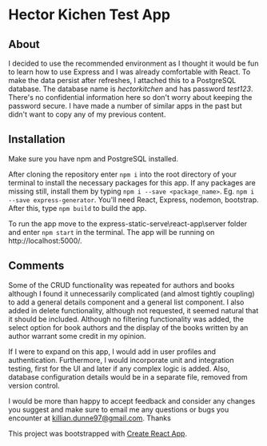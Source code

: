 # Hector Kichen Test App

## About

I decided to use the recommended environment as I thought it would be fun to learn how to use Express and I was already comfortable with React. To make the data persist after refreshes, I attached this to a PostgreSQL database. The database name is *hectorkitchen* and has password *test123*. There's no confidential information here so don't worry about keeping the password secure. I have made a number of similar apps in the past but didn't want to copy any of my previous content.

## Installation

Make sure you have npm and PostgreSQL installed.

After cloning the repository enter `npm i` into the root directory of your terminal to install the necessary packages for this app. If any packages are missing still, install them by typing `npm i --save <package_name>`. Eg. `npm i --save express-generator`. You'll need React, Express, nodemon, bootstrap. After this, type `npm build` to build the app.

To run the app move to the express-static-serve\react-app\server folder and enter `npm start` in the terminal. The app will be running on http://localhost:5000/.

## Comments

Some of the CRUD functionality was repeated for authors and books although I found it unnecessarily complicated (and almost tightly coupling) to add a general details component and a general list component. I also added in delete functionality, although not requested, it seemed natural that it should be included. Although no filtering functionality was added, the select option for book authors and the display of the books written by an author warrant some credit in my opinion.

If I were to expand on this app, I would add in user profiles and authentication. Furthermore, I would incorporate unit and integration testing, first for the UI and later if any complex logic is added. Also, database configuration details would be in a separate file, removed from version control.

I would be more than happy to accept feedback and consider any changes you suggest and make sure to email me any questions or bugs you encounter at [killian.dunne97@gmail.com](mailto:killian.dunne97@gmail.com). Thanks

This project was bootstrapped with [Create React App](https://github.com/facebook/create-react-app).
